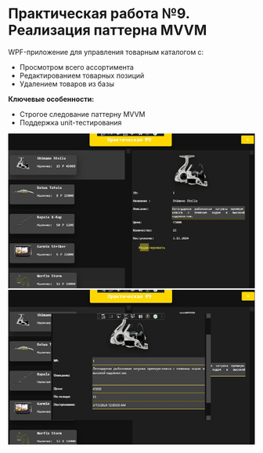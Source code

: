 <h1>Практическая работа №9. Реализация паттерна MVVM</h1>

<p>
  WPF-приложение для управления товарным каталогом с:
  <ul>
    <li>Просмотром всего ассортимента</li>
    <li>Редактированием товарных позиций</li>
    <li>Удалением товаров из базы</li>
  </ul>
</p>

<p>
  <strong>Ключевые особенности:</strong>
  <ul>
    <li>Строгое следование паттерну MVVM</li>
    <li>Поддержка unit-тестирования</li>
   
  </ul>
</p>



<div class="screenshots">
  <img src="screenshots/1.jpg" alt="Главный вид каталога" title="Основное окно просмотра товаров">
  <img src="screenshots/2.jpg" alt="Редактирование товара" title="Форма изменения данных товара">
  
</div>

